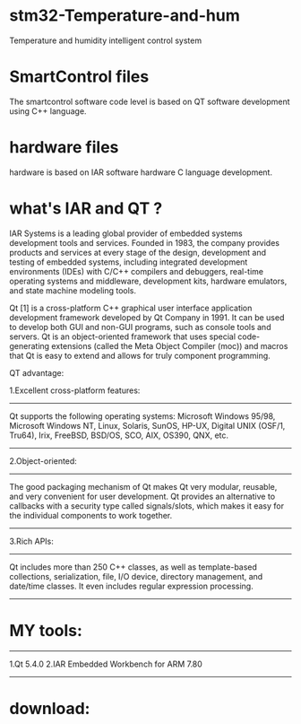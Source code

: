 # stm32-Temperature-and-hum
Temperature and humidity intelligent control system
# SmartControl files
The smartcontrol software code level is based on QT software development using C++ language.
# hardware files
hardware is based on IAR software hardware C language development.
# what's IAR and QT ?
IAR Systems is a leading global provider of embedded systems development tools and services. Founded in 1983, the company provides products and services at every stage of the design, development and testing of embedded systems, including integrated development environments (IDEs) with C/C++ compilers and debuggers, real-time operating systems and middleware, development kits, hardware emulators, and state machine modeling tools.

Qt [1] is a cross-platform C++ graphical user interface application development framework developed by Qt Company in 1991. It can be used to develop both GUI and non-GUI programs, such as console tools and servers. Qt is an object-oriented framework that uses special code-generating extensions (called the Meta Object Compiler (moc)) and macros that Qt is easy to extend and allows for truly component programming.

QT advantage:

1.Excellent cross-platform features:
***
Qt supports the following operating systems: Microsoft Windows 95/98, Microsoft Windows NT, Linux, Solaris, SunOS, HP-UX, Digital UNIX (OSF/1, Tru64), Irix, FreeBSD, BSD/OS, SCO, AIX, OS390, QNX, etc.
***
2.Object-oriented:
***
The good packaging mechanism of Qt makes Qt very modular, reusable, and very convenient for user development. Qt provides an alternative to callbacks with a security type called signals/slots, which makes it easy for the individual components to work together.
***
3.Rich APIs:
***
Qt includes more than 250 C++ classes, as well as template-based collections, serialization, file, I/O device, directory management, and date/time classes. It even includes regular expression processing.
***
# MY tools:
***
1.Qt 5.4.0
2.IAR Embedded Workbench for ARM 7.80
***
# download:
